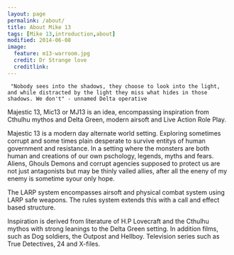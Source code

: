 ```yaml
---
layout: page
permalink: /about/
title: About Mike 13
tags: [Mike 13,introduction,about]
modified: 2014-06-08
image:
  feature: m13-warroom.jpg
  credit: Dr Strange love
  creditlink: 
---
```


` "Nobody sees into the shadows, they choose to look into the light, and while distracted by the light they miss what hides in those shadows. We don't" - unnamed Delta operative` 

Majestic 13, Mic13 or MJ13 is an idea, encompassing inspiration from Cthulhu mythos and Delta Green, modern airsoft and Live Action Role Play.

Majestic 13 is a modern day alternate world setting. Exploring sometimes corrupt and some times plain desperate to survive entitys of human government and resistance. In a setting where the monsters are both human and creations of our own pschology, legends, myths and fears. Aliens, Ghouls Demons and corrupt agencies supposed to protect us are not just antagonists but may be thinly vailed allies, after all the eneny of my enemy is sometime syour only hope.

The LARP system encompasses airsoft and physical combat system using LARP safe weapons. The rules system extends this with a call and effect based structure.

Inspiration is derived from literature of H.P Lovecraft and the Cthulhu mythos with strong leanings to the Delta Green setting. In addition films, such as Dog soldiers, the Outpost and Hellboy.  Television series such as True Detectives, 24 and X-files.
